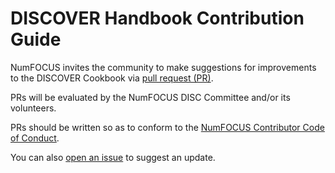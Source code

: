 # DISCOVER Handbook Contribution Guide



NumFOCUS invites the community to make suggestions for improvements to the DISCOVER Cookbook via [pull request (PR)](https://github.com/numfocus/DISCOVER-handbook).

PRs will be evaluated by the NumFOCUS DISC Committee and/or its volunteers.

PRs should be written so as to conform to the [NumFOCUS Contributor Code of Conduct](https://www.numfocus.org/about/code-of-conduct/).

You can also [open an issue](https://github.com/numfocus/DISCOVER-handbook/issues) to suggest an update.


